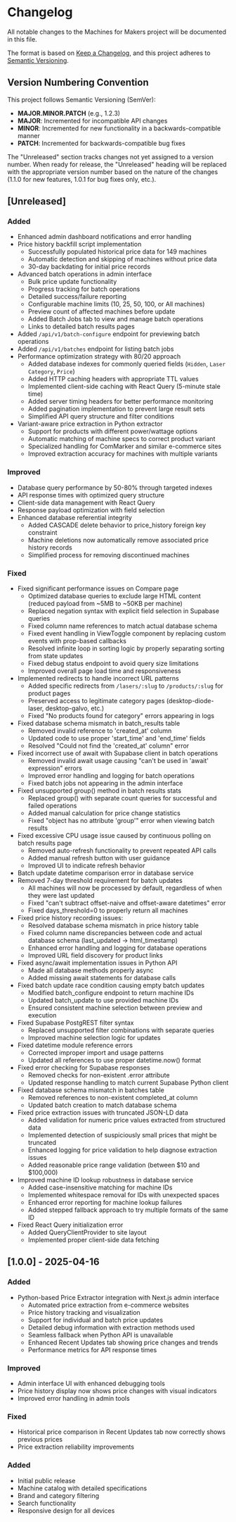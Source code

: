 # Changelog

All notable changes to the Machines for Makers project will be documented in this file.

The format is based on [Keep a Changelog](https://keepachangelog.com/en/1.0.0/),
and this project adheres to [Semantic Versioning](https://semver.org/spec/v2.0.0.html).

## Version Numbering Convention

This project follows Semantic Versioning (SemVer):
- **MAJOR.MINOR.PATCH** (e.g., 1.2.3)
- **MAJOR**: Incremented for incompatible API changes
- **MINOR**: Incremented for new functionality in a backwards-compatible manner
- **PATCH**: Incremented for backwards-compatible bug fixes

The "Unreleased" section tracks changes not yet assigned to a version number. When ready 
for release, the "Unreleased" heading will be replaced with the appropriate version number
based on the nature of the changes (1.1.0 for new features, 1.0.1 for bug fixes only, etc.).

## [Unreleased]

### Added
- Enhanced admin dashboard notifications and error handling
- Price history backfill script implementation
  - Successfully populated historical price data for 149 machines
  - Automatic detection and skipping of machines without price data
  - 30-day backdating for initial price records
- Advanced batch operations in admin interface
  - Bulk price update functionality
  - Progress tracking for batch operations
  - Detailed success/failure reporting
  - Configurable machine limits (10, 25, 50, 100, or All machines)
  - Preview count of affected machines before update
  - Added Batch Jobs tab to view and manage batch operations
  - Links to detailed batch results pages
- Added `/api/v1/batch-configure` endpoint for previewing batch operations
- Added `/api/v1/batches` endpoint for listing batch jobs
- Performance optimization strategy with 80/20 approach
  - Added database indexes for commonly queried fields (`Hidden`, `Laser Category`, `Price`)
  - Added HTTP caching headers with appropriate TTL values
  - Implemented client-side caching with React Query (5-minute stale time)
  - Added server timing headers for better performance monitoring
  - Added pagination implementation to prevent large result sets
  - Simplified API query structure and filter conditions
- Variant-aware price extraction in Python extractor
  - Support for products with different power/wattage options
  - Automatic matching of machine specs to correct product variant
  - Specialized handling for ComMarker and similar e-commerce sites
  - Improved extraction accuracy for machines with multiple variants

### Improved
- Database query performance by 50-80% through targeted indexes
- API response times with optimized query structure
- Client-side data management with React Query
- Response payload optimization with field selection
- Enhanced database referential integrity
  - Added CASCADE delete behavior to price_history foreign key constraint
  - Machine deletions now automatically remove associated price history records
  - Simplified process for removing discontinued machines

### Fixed
- Fixed significant performance issues on Compare page
  - Optimized database queries to exclude large HTML content (reduced payload from ~5MB to ~50KB per machine)
  - Replaced negation syntax with explicit field selection in Supabase queries
  - Fixed column name references to match actual database schema
  - Fixed event handling in ViewToggle component by replacing custom events with prop-based callbacks
  - Resolved infinite loop in sorting logic by properly separating sorting from state updates
  - Fixed debug status endpoint to avoid query size limitations
  - Improved overall page load time and responsiveness
- Implemented redirects to handle incorrect URL patterns
  - Added specific redirects from `/lasers/:slug` to `/products/:slug` for product pages
  - Preserved access to legitimate category pages (desktop-diode-laser, desktop-galvo, etc.)
  - Fixed "No products found for category" errors appearing in logs
- Fixed database schema mismatch in batch_results table
  - Removed invalid reference to 'created_at' column
  - Updated code to use proper 'start_time' and 'end_time' fields
  - Resolved "Could not find the 'created_at' column" error
- Fixed incorrect use of await with Supabase client in batch operations
  - Removed invalid await usage causing "can't be used in 'await' expression" errors
  - Improved error handling and logging for batch operations
  - Fixed batch jobs not appearing in the admin interface
- Fixed unsupported group() method in batch results stats
  - Replaced group() with separate count queries for successful and failed operations
  - Added manual calculation for price change statistics
  - Fixed "object has no attribute 'group'" error when viewing batch results
- Fixed excessive CPU usage issue caused by continuous polling on batch results page
  - Removed auto-refresh functionality to prevent repeated API calls
  - Added manual refresh button with user guidance
  - Improved UI to indicate refresh behavior
- Batch update datetime comparison error in database service
- Removed 7-day threshold requirement for batch updates
  - All machines will now be processed by default, regardless of when they were last updated
  - Fixed "can't subtract offset-naive and offset-aware datetimes" error
  - Fixed days_threshold=0 to properly return all machines
- Fixed price history recording issues:
  - Resolved database schema mismatch in price history table
  - Fixed column name discrepancies between code and actual database schema (last_updated → html_timestamp)
  - Enhanced error handling and logging for database operations
  - Improved URL field discovery for product links
- Fixed async/await implementation issues in Python API
  - Made all database methods properly async
  - Added missing await statements for database calls
- Fixed batch update race condition causing empty batch updates
  - Modified batch_configure endpoint to return machine IDs
  - Updated batch_update to use provided machine IDs
  - Ensured consistent machine selection between preview and execution
- Fixed Supabase PostgREST filter syntax
  - Replaced unsupported filter combinations with separate queries
  - Improved machine selection logic for updates
- Fixed datetime module reference errors
  - Corrected improper import and usage patterns
  - Updated all references to use proper datetime.now() format
- Fixed error checking for Supabase responses
  - Removed checks for non-existent .error attribute
  - Updated response handling to match current Supabase Python client
- Fixed database schema mismatch in batches table
  - Removed references to non-existent completed_at column
  - Updated batch creation to match database schema
- Fixed price extraction issues with truncated JSON-LD data
  - Added validation for numeric price values extracted from structured data
  - Implemented detection of suspiciously small prices that might be truncated
  - Enhanced logging for price validation to help diagnose extraction issues
  - Added reasonable price range validation (between $10 and $100,000)
- Improved machine ID lookup robustness in database service
  - Added case-insensitive matching for machine IDs
  - Implemented whitespace removal for IDs with unexpected spaces
  - Enhanced error reporting for machine lookup failures
  - Added stepped fallback approach to try multiple formats of the same ID
- Fixed React Query initialization error
  - Added QueryClientProvider to site layout
  - Implemented proper client-side data fetching

## [1.0.0] - 2025-04-16

### Added
- Python-based Price Extractor integration with Next.js admin interface
  - Automated price extraction from e-commerce websites
  - Price history tracking and visualization
  - Support for individual and batch price updates
  - Detailed debug information with extraction methods used
  - Seamless fallback when Python API is unavailable
  - Enhanced Recent Updates tab showing price changes and trends
  - Performance metrics for API response times

### Improved
- Admin interface UI with enhanced debugging tools
- Price history display now shows price changes with visual indicators
- Improved error handling in admin tools

### Fixed
- Historical price comparison in Recent Updates tab now correctly shows previous prices
- Price extraction reliability improvements


### Added
- Initial public release
- Machine catalog with detailed specifications
- Brand and category filtering
- Search functionality
- Responsive design for all devices 